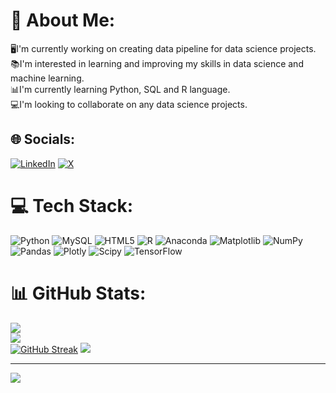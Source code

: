 # 💫 About Me:
🖥I'm currently working on creating data pipeline for data science projects.<br>📚I'm interested in learning and improving my skills in data science and machine learning. <br>📊I'm currently learning Python, SQL and R language.<br>💻I'm looking to collaborate on any data science projects. 


## 🌐 Socials:
[![LinkedIn](https://img.shields.io/badge/LinkedIn-%230077B5.svg?logo=linkedin&logoColor=white)](https://linkedin.com/in/https://www.linkedin.com/in/kevin-obote-b00693169) [![X](https://img.shields.io/badge/X-black.svg?logo=X&logoColor=white)](https://x.com/https://x.com/KevinObote6) 

# 💻 Tech Stack:
![Python](https://img.shields.io/badge/python-3670A0?style=for-the-badge&logo=python&logoColor=ffdd54) ![MySQL](https://img.shields.io/badge/mysql-%2300000f.svg?style=for-the-badge&logo=mysql&logoColor=white) ![HTML5](https://img.shields.io/badge/html5-%23E34F26.svg?style=for-the-badge&logo=html5&logoColor=white) ![R](https://img.shields.io/badge/r-%23276DC3.svg?style=for-the-badge&logo=r&logoColor=white) ![Anaconda](https://img.shields.io/badge/Anaconda-%2344A833.svg?style=for-the-badge&logo=anaconda&logoColor=white) ![Matplotlib](https://img.shields.io/badge/Matplotlib-%23ffffff.svg?style=for-the-badge&logo=Matplotlib&logoColor=black) ![NumPy](https://img.shields.io/badge/numpy-%23013243.svg?style=for-the-badge&logo=numpy&logoColor=white) ![Pandas](https://img.shields.io/badge/pandas-%23150458.svg?style=for-the-badge&logo=pandas&logoColor=white) ![Plotly](https://img.shields.io/badge/Plotly-%233F4F75.svg?style=for-the-badge&logo=plotly&logoColor=white) ![Scipy](https://img.shields.io/badge/SciPy-%230C55A5.svg?style=for-the-badge&logo=scipy&logoColor=%white) ![TensorFlow](https://img.shields.io/badge/TensorFlow-%23FF6F00.svg?style=for-the-badge&logo=TensorFlow&logoColor=white)
# 📊 GitHub Stats:
![](https://github-readme-stats.vercel.app/api?username=Kevinobote&theme=dark&hide_border=false&include_all_commits=false&count_private=false)<br/>
![](https://github-readme-streak-stats.herokuapp.com/?user=Kevinobote&theme=dark&hide_border=false)<br/>
[![GitHub Streak](https://streak-stats.demolab.com/?user=DenverCoder1&theme=dark)](https://git.io/streak-stats)
![](https://github-readme-stats.vercel.app/api/top-langs/?username=Kevinobote&theme=dark&hide_border=false&include_all_commits=false&count_private=false&layout=compact)

---
[![](https://visitcount.itsvg.in/api?id=Kevinobote&icon=0&color=0)](https://visitcount.itsvg.in)
